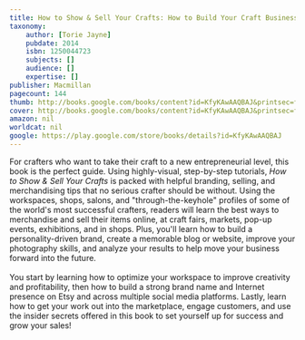 ```yaml
---
title: How to Show & Sell Your Crafts: How to Build Your Craft Business at Home, Online, and in the Marketplace
taxonomy:
	author: [Torie Jayne]
	pubdate: 2014
	isbn: 1250044723
	subjects: []
	audience: []
	expertise: []
publisher: Macmillan
pagecount: 144
thumb: http://books.google.com/books/content?id=KfyKAwAAQBAJ&printsec=frontcover&img=1&zoom=2&edge=curl&imgtk=AFLRE715sQt2aAN2PLuP7QBUCSF4lJ5yIAiG24KY9U3PlaPbvtBZuwt_UKRAN_iyKzMKYi_kZF3e6-6lJK_-fC-OS3pojjDmAPZdB00YzHZzH2O7eu46_D_vDnu7zh_0tQCjS2bf7UBr&source=gbs_api
cover: http://books.google.com/books/content?id=KfyKAwAAQBAJ&printsec=frontcover&img=1&zoom=6&edge=curl&imgtk=AFLRE732nTQhbPUa1b4NyGdae4HgjOJLw6GkPFnV-gKxPLgczkOkIOHfCq2HCbF9ZL4T96LGE_nMX5YBFCAo-7bN6-0jrHCsiFriXl6-vSSABYx2OO16GxQF8NVajbXoDAEdigfsip7y&source=gbs_api
amazon: nil
worldcat: nil
google: https://play.google.com/store/books/details?id=KfyKAwAAQBAJ
---
```

<p>For crafters who want to take their craft to a new entrepreneurial level, this book is the perfect guide. Using highly-visual, step-by-step tutorials, <i>How to Show & Sell Your Crafts</i> is packed with helpful branding, selling, and merchandising tips that no serious crafter should be without. Using the workspaces, shops, salons, and "through-the-keyhole" profiles of some of the world's most successful crafters, readers will learn the best ways to merchandise and sell their items online, at craft fairs, markets, pop-up events, exhibitions, and in shops. Plus, you'll learn how to build a personality-driven brand, create a memorable blog or website, improve your photography skills, and analyze your results to help move your business forward into the future.<br><br>You start by learning how to optimize your workspace to improve creativity and profitability, then how to build a strong brand name and Internet presence on Etsy and across multiple social media platforms. Lastly, learn how to get your work out into the marketplace, engage customers, and use the insider secrets offered in this book to set yourself up for success and grow your sales!</p>